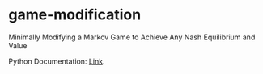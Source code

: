 # game-modification
Minimally Modifying a Markov Game to Achieve Any Nash Equilibrium and Value

Python Documentation: [Link](https://pages.cs.wisc.edu/~yw/project/iNash/RAP.html).
